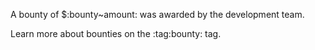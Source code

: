 A bounty of $:bounty~amount: was awarded by the development team.

Learn more about bounties on the :tag:bounty: tag.
